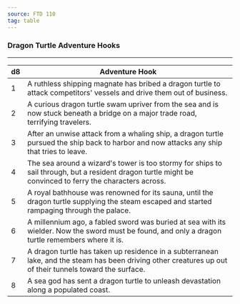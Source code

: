 ```yaml
---
source: FTD 110
tag: table
---
```


### Dragon Turtle Adventure Hooks
---
|d8|Adventure Hook|
|----|------------|
|1|A ruthless shipping magnate has bribed a dragon turtle to attack competitors' vessels and drive them out of business.|
|2|A curious dragon turtle swam upriver from the sea and is now stuck beneath a bridge on a major trade road, terrifying travelers.|
|3|After an unwise attack from a whaling ship, a dragon turtle pursued the ship back to harbor and now attacks any ship that tries to leave.|
|4|The sea around a wizard's tower is too stormy for ships to sail through, but a resident dragon turtle might be convinced to ferry the characters across.|
|5|A royal bathhouse was renowned for its sauna, until the dragon turtle supplying the steam escaped and started rampaging through the palace.|
|6|A millennium ago, a fabled sword was buried at sea with its wielder. Now the sword must be found, and only a dragon turtle remembers where it is.|
|7|A dragon turtle has taken up residence in a subterranean lake, and the steam has been driving other creatures up out of their tunnels toward the surface.|
|8|A sea god has sent a dragon turtle to unleash devastation along a populated coast.|
